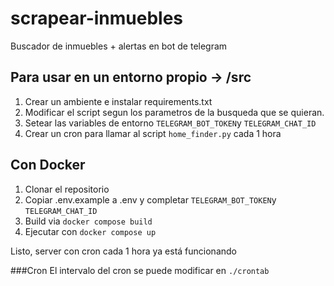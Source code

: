 # scrapear-inmuebles
Buscador de inmuebles + alertas en bot de telegram


## Para usar en un entorno propio -> /src
1. Crear un ambiente e instalar requirements.txt
2. Modificar el script segun los parametros de la busqueda que se quieran. 
3. Setear las variables de entorno `TELEGRAM_BOT_TOKEN`y `TELEGRAM_CHAT_ID`
4. Crear un cron para llamar al script `home_finder.py` cada 1 hora

## Con Docker
1. Clonar el repositorio
2. Copiar .env.example a .env y completar  `TELEGRAM_BOT_TOKEN`y `TELEGRAM_CHAT_ID`
3. Build via `docker compose build`
4. Ejecutar con `docker compose up`

Listo, server con cron cada 1 hora ya está funcionando


###Cron
El intervalo del cron se puede modificar en `./crontab`